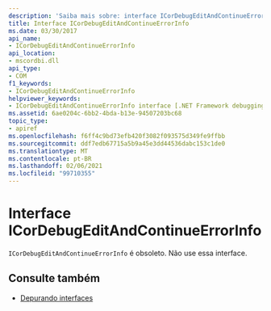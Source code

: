 ```yaml
---
description: 'Saiba mais sobre: interface ICorDebugEditAndContinueErrorInfo'
title: Interface ICorDebugEditAndContinueErrorInfo
ms.date: 03/30/2017
api_name:
- ICorDebugEditAndContinueErrorInfo
api_location:
- mscordbi.dll
api_type:
- COM
f1_keywords:
- ICorDebugEditAndContinueErrorInfo
helpviewer_keywords:
- ICorDebugEditAndContinueErrorInfo interface [.NET Framework debugging]
ms.assetid: 6ae0204c-6bb2-4bda-b13e-94507203bc68
topic_type:
- apiref
ms.openlocfilehash: f6ff4c9bd73efb420f3082f093575d349fe9ffbb
ms.sourcegitcommit: ddf7edb67715a5b9a45e3dd44536dabc153c1de0
ms.translationtype: MT
ms.contentlocale: pt-BR
ms.lasthandoff: 02/06/2021
ms.locfileid: "99710355"
---
```

# <a name="icordebugeditandcontinueerrorinfo-interface"></a>Interface ICorDebugEditAndContinueErrorInfo

`ICorDebugEditAndContinueErrorInfo` é obsoleto. Não use essa interface.  
  
## <a name="see-also"></a>Consulte também

- [Depurando interfaces](debugging-interfaces.md)
